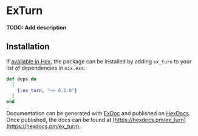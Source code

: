 # ExTurn

**TODO: Add description**

## Installation

If [available in Hex](https://hex.pm/docs/publish), the package can be installed
by adding `ex_turn` to your list of dependencies in `mix.exs`:

```elixir
def deps do
  [
    {:ex_turn, "~> 0.1.0"}
  ]
end
```

Documentation can be generated with [ExDoc](https://github.com/elixir-lang/ex_doc)
and published on [HexDocs](https://hexdocs.pm). Once published, the docs can
be found at [https://hexdocs.pm/ex_turn](https://hexdocs.pm/ex_turn).

